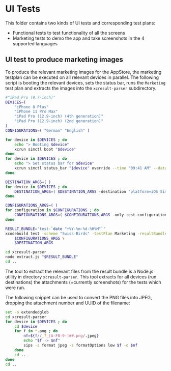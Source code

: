 # UI Tests

This folder contains two kinds of UI tests and corresponding test plans:
- Functional tests to test functionality of all the screens
- Marketing tests to demo the app and take screenshots in the 4 supported languages 

##  UI test to produce marketing images

To produce the relevant marketing images for the AppStore, the marketing testplan can be executed on all relevant devices in parallel. The following script is booting the relevant devices, sets the status bar, runs the `Marketing` test plan and extracts the images into the `xcresult-parser` subdirectory.

```bash
#"iPad Pro (9.7-inch)"
DEVICES=(
    "iPhone 8 Plus" 
    "iPhone 11 Pro Max" 
    "iPad Pro (12.9-inch) (4th generation)" 
    "iPad Pro (12.9-inch) (2nd generation)"
)
CONFIGURATIONS=( "German" "English" )

for device in $DEVICES ; do
    echo "> Booting $device"
    xcrun simctl boot "$device"
done
for device in $DEVICES ; do
    echo "> Set status bar for $device"
    xcrun simctl status_bar "$device" override --time "09:41 AM" --dataNetwork 4g --wifiMode active --wifiBars 3 --cellularMode notSupported --cellularBars 4 --operatorName ' ' --batteryState discharging 
done

DESTINATION_ARGS=( )
for device in $DEVICES ; do
    DESTINATION_ARGS=( $DESTINATION_ARGS -destination "platform=iOS Simulator,name=$device" )
done

CONFIGURATIONS_ARGS=( )
for configuration in $CONFIGURATIONS ; do
    CONFIGURATIONS_ARGS=( $CONFIGURATIONS_ARGS -only-test-configuration "$configuration" )
done

RESULT_BUNDLE="test-`date "+%Y-%m-%d-%H%M"`"
xcodebuild test -scheme "Swiss-Birds" -testPlan Marketing -resultBundlePath xcresult-parser/$RESULT_BUNDLE -maximum-parallel-testing-workers 2 \
    $CONFIGURATIONS_ARGS \
    $DESTINATION_ARGS

cd xcresult-parser
node extract.js "$RESULT_BUNDLE"
cd ..
```

The tool to extract the relevant files from the result bundle is a Node.js utility in directory `xcresult-parser`.
This tool extracts for all devices (run destinations) the attachments (=currently screenshots) for the tests which were run. 


The following snippet can be used to convert the PNG files into JPEG, dropping the attachment number and UUID of the filename:
```bash
set -o extendedglob
cd xcresult-parser
for device in $DEVICES ; do
    cd $device
    for f in *.png ; do 
        nf=${f//_?_[A-F0-9-]##.png/.jpeg}
        echo "$f -> $nf"
        sips -s format jpeg -s formatOptions low $f -o $nf
    done
    cd ..
done
cd ..
```
